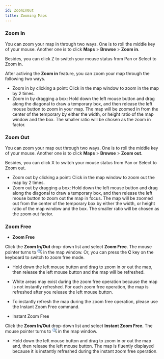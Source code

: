 ```yaml
---
id: ZoomInOut
title: Zooming Maps
---
```

### Zoom In

You can zoom your map in through two ways. One is to roll the middle key of your mouse. Another one is to click **Maps** > **Browse** > **Zoom in**.

Besides, you can click Z to switch your mouse status from Pan or Select to Zoom in.

After activing the **Zoom in** feature, you can zoom your map through the following two ways.

* Zoom in by clicking a point: Click in the map window to zoom in the map by 2 times.
* Zoom in by dragging a box: Hold down the left mouse button and drag along the diagonal to draw a temporary box, and then release the left mouse button to zoom in your map. The map will be zoomed in from the center of the temporary by either the width, or height ratio of the map window and the box. The smaller ratio will be chosen as the zoom in factor.

### Zoom Out

You can zoom your map out through two ways. One is to roll the middle key of
your mouse. Another one is to click **Maps** > **Browse** > **Zoom out**.

Besides, you can click X to switch your mouse status from Pan or Select to Zoom out.

* Zoom out by clicking a point: Click in the map window to zoom out the map by 2 times.
* Zoom out by dragging a box: Hold down the left mouse button and drag along the diagonal to draw a temporary box, and then release the left mouse button to zoom out the map in focus. The map will be zoomed out from the center of the temporary box by either the width, or height ratio of the map window and the box. The smaller ratio will be chosen as the zoom out factor.

### Zoom Free

* **Zoom Free**

Click the **Zoom In/Out** drop-down list and select **Zoom Free**. The mouse pointer turns to ![](img/zoomFreeStatus.png) in the map window. Or, you can press the **C** key on the keyboard to switch to zoom free mode.

* Hold down the left mouse button and drag to zoom in or out the map, then release the left mouse button and the map will be refreshed.
* White areas may exist during the zoom free operation because the map is not instantly refreshed. For each zoom free operation, the map is refreshed after you release the left mouse button.
* To instantly refresh the map during the zoom free operation, please use the Instant Zoom Free command.

* Instant Zoom Free 

Click the **Zoom In/Out** drop-down list and select **Instant Zoom Free**. The mouse pointer turns to ![](img/zoomRealtimeStatus.png) in the map window.

* Hold down the left mouse button and drag to zoom in or out the map and, then release the left mouse button. The map is fluently displayed because it is instantly refreshed during the instant zoom free operation.

